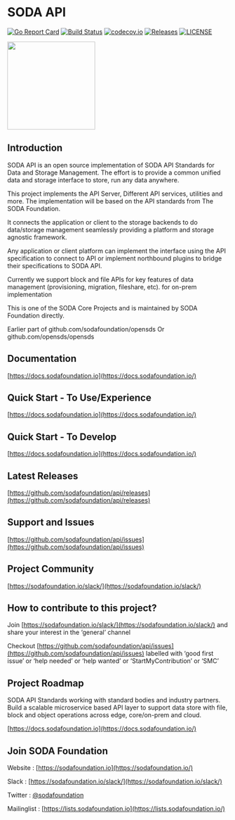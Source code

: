 # SODA API

[![Go Report Card](https://goreportcard.com/badge/github.com/sodafoundation/api?branch=master)](https://goreportcard.com/report/github.com/sodafoundation/api)
[![Build Status](https://travis-ci.org/sodafoundation/api.svg?branch=master)](https://travis-ci.org/sodafoundation/api)
[![codecov.io](https://codecov.io/github/sodafoundation/api/coverage.svg?branch=master)](https://codecov.io/github/sodafoundation/api?branch=master)
[![Releases](https://img.shields.io/github/release/sodafoundation/api/all.svg?style=flat-square)](https://github.com/sodafoundation/api/releases)
[![LICENSE](https://img.shields.io/github/license/sodafoundation/api.svg?style=flat-square)](https://github.com/sodafoundation/api/blob/master/LICENSE)

<img src="https://sodafoundation.io/wp-content/uploads/2020/01/SODA_logo_outline_color_800x800.png" width="200" height="200">

## Introduction

SODA API is an open source implementation of SODA API Standards for Data and Storage Management. The effort is to provide a common unified data and storage interface to store, run any data anywhere.

This project implements the API Server, Different API services, utilities and more. The implementation will be based on the API standards from The SODA Foundation.

It connects the application or client to the storage backends to do data/storage management seamlessly providing a platform and storage agnostic framework.

Any application or client platform can implement the interface using the API specification to connect to API or implement northbound plugins to bridge their specifications to SODA API.

Currently we support block and file APIs for key features of data management (provisioning, migration, fileshare, etc). for on-prem implementation

This is one of the SODA Core Projects and is maintained by SODA Foundation directly.

Earlier part of github.com/sodafoundation/opensds Or github.com/opensds/opensds

## Documentation

[https://docs.sodafoundation.io](https://docs.sodafoundation.io/)

## Quick Start - To Use/Experience

[https://docs.sodafoundation.io](https://docs.sodafoundation.io/)

## Quick Start - To Develop

[https://docs.sodafoundation.io](https://docs.sodafoundation.io/)

## Latest Releases

[https://github.com/sodafoundation/api/releases](https://github.com/sodafoundation/api/releases)

## Support and Issues

[https://github.com/sodafoundation/api/issues](https://github.com/sodafoundation/api/issues)

## Project Community

[https://sodafoundation.io/slack/](https://sodafoundation.io/slack/)

## How to contribute to this project?

Join [https://sodafoundation.io/slack/](https://sodafoundation.io/slack/) and share your interest in the ‘general’ channel

Checkout [https://github.com/sodafoundation/api/issues](https://github.com/sodafoundation/api/issues) labelled with ‘good first issue’ or ‘help needed’ or ‘help wanted’ or ‘StartMyContribution’ or ‘SMC’

## Project Roadmap

SODA API Standards working with standard bodies and industry partners. Build a scalable microservice based API layer to support data store with file, block and object operations across edge, core/on-prem and cloud.

  

[https://docs.sodafoundation.io](https://docs.sodafoundation.io/)

## Join SODA Foundation

Website : [https://sodafoundation.io](https://sodafoundation.io/)

Slack  : [https://sodafoundation.io/slack/](https://sodafoundation.io/slack/)

Twitter  : [@sodafoundation](https://twitter.com/sodafoundation)

Mailinglist  : [https://lists.sodafoundation.io](https://lists.sodafoundation.io/)
